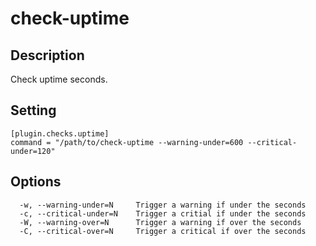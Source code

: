# check-uptime

## Description

Check uptime seconds.

## Setting

```
[plugin.checks.uptime]
command = "/path/to/check-uptime --warning-under=600 --critical-under=120"
```

## Options

```
  -w, --warning-under=N     Trigger a warning if under the seconds
  -c, --critical-under=N    Trigger a critial if under the seconds
  -W, --warning-over=N      Trigger a warning if over the seconds
  -C, --critical-over=N     Trigger a critical if over the seconds
```
